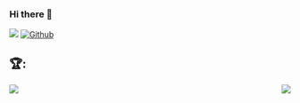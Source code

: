 ### Hi there 👋
![](https://visitor-badge.laobi.icu/badge?page_id=chuckboliver)
[![Github](https://img.shields.io/github/followers/chuckboliver?label=Follow&style=social)](https://github.com/chuckboliver)
## :trophy::
<div>
<a >
  <img  align="right" src="https://readme-stats-cfgj2cxdy.vercel.app/api?username=chuckboliver&count_private=false&show_icons=true&theme=monokai" />
</a>
<a >
  <img align="left" src="https://readme-stats-cfgj2cxdy.vercel.app/api/top-langs/?username=chuckboliver&hide=php&theme=monokai&layout=compact" />
</a>
</div>









<!--
**Chuckboliver/chuckboliver** is a ✨ _special_ ✨ repository because its `README.md` (this file) appears on your GitHub profile.

Here are some ideas to get you started:

- 🔭 I’m currently working on ...
- 🌱 I’m currently learning ...
- 👯 I’m looking to collaborate on ...
- 🤔 I’m looking for help with ...
- 💬 Ask me about ...
- 📫 How to reach me: ...
- 😄 Pronouns: ...
- ⚡ Fun fact: ...
-->
